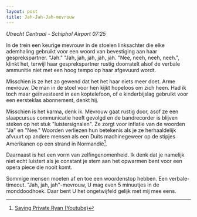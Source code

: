 ```yaml
---
layout: post
title: Jah-Jah-Jah-mevrouw
---
```


<i>Utrecht Centraal - Schiphol Airport</i>
<i>07:25</i>


In de trein een keurige mevrouw in de stoelen linksachter die elke ademhaling gebruikt voor een woord van bevestiging aan haar gesprekspartner. "Jah." "Jah, jah, jah, jah, jah. "Nee, neeh, neeh, neeh.", klinkt het, terwijl haar gesprekspartner rustig doorratelt alsof de verbale ammunitie niet met een hoog tempo op haar afgevuurd wordt.

 Misschien is ze het zo gewend dat het het haar niets meer doet. Arme mevrouw. De man in de stoel voor hen kijkt hopeloos om zich heen. Had ik toch maar geïnvesteerd in een koptelefoon, of e kinderbijslag gebruikt voor een eersteklas abonnement, denkt hij. 

Misschien is het karma, denk ik. Mevrouw gaat rustig door, asof ze een slaapcursus communicatie heeft gevolgd en de bandrecorder is blijven steken op het stuk "luistersignalen". Ze zorgt voor inflatie van de woorden "Ja" en "Nee." Woorden verliezen hun betekenis als je ze herhaaldelijk afvuurt op andere mensen als een Duits machinegeweer op de stipjes Amerikanen op een strand in Normandië[^fn-dday].

Daarnaast is het een vorm van zelfingenomenheid. Ik denk dat je namelijk niet echt luistert als je constant je stem aan het opwarmen bent voor een opera piece die nooit komt. 

Sommige mensen moeten af en toe een woordenstop hebben. Een verbale-timeout. "Jah, jah, jah"-mevrouw, U mag even 5 minuutjes in de  monddoodhoek. Daar bent U het ongetwijfeld gelijk met mij mee eens.

[^fn-dday]: [Saving Private Ryan (Youtube)](https://www.youtube.com/watch?v=Wj707i-0w0M)